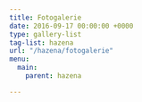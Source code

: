 ```yaml
---
title: Fotogalerie
date: 2016-09-17 00:00:00 +0000
type: gallery-list
tag-list: hazena
url: "/hazena/fotogalerie"
menu:
  main:
    parent: hazena

---
```

